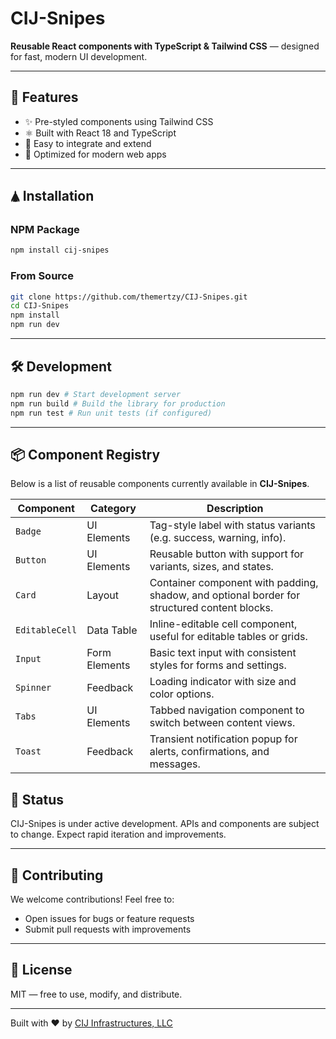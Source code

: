 # CIJ-Snipes
**Reusable React components with TypeScript & Tailwind CSS** — designed for fast, modern UI development.

---

## 🚀 Features
* ✨ Pre-styled components using Tailwind CSS
* ⚛️ Built with React 18 and TypeScript
* 🧹 Easy to integrate and extend
* 🚰 Optimized for modern web apps

---

## 🛦 Installation

### NPM Package
```bash
npm install cij-snipes
```

### From Source
```bash
git clone https://github.com/themertzy/CIJ-Snipes.git
cd CIJ-Snipes
npm install
npm run dev
```

---

## 🛠️ Development
```bash
npm run dev # Start development server
npm run build # Build the library for production
npm run test # Run unit tests (if configured)
```

---

## 📦 Component Registry



Below is a list of reusable components currently available in **CIJ-Snipes**.



| Component       | Category       | Description |
|-----------------|----------------|-------------|
| `Badge` | UI Elements | Tag-style label with status variants (e.g. success, warning, info). |
| `Button` | UI Elements | Reusable button with support for variants, sizes, and states. |
| `Card` | Layout | Container component with padding, shadow, and optional border for structured content blocks. |
| `EditableCell` | Data Table | Inline-editable cell component, useful for editable tables or grids. |
| `Input` | Form Elements | Basic text input with consistent styles for forms and settings. |
| `Spinner` | Feedback | Loading indicator with size and color options. |
| `Tabs` | UI Elements | Tabbed navigation component to switch between content views. |
| `Toast` | Feedback | Transient notification popup for alerts, confirmations, and messages. |



## 📝 Status

CIJ-Snipes is under active development. APIs and components are subject to change.
Expect rapid iteration and improvements.

---

## 🤝 Contributing
We welcome contributions! Feel free to:
* Open issues for bugs or feature requests
* Submit pull requests with improvements

---

## 📄 License
MIT — free to use, modify, and distribute.

---

Built with ❤️ by [CIJ Infrastructures, LLC](https://github.com/cij-infrastructures)